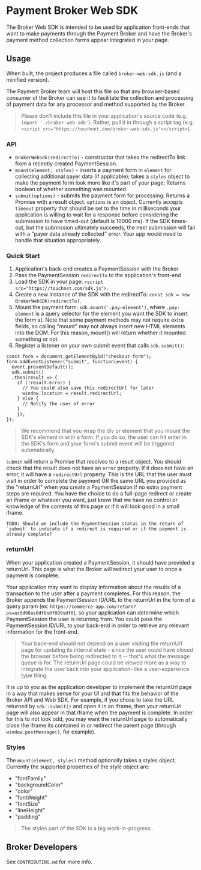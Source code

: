# Payment Broker Web SDK

The Broker Web SDK is intended to be used by application front-ends that want to make payments through
the Payment Broker and have the Broker's payment method collection forms appear integrated in your page.

## Usage

When built, the project produces a file called `broker-web-sdk.js` (and a minified version).

The Payment Broker team will host this file so that any browser-based consumer of the Broker can
use it to facilitate the collection and processing of payment data for any processor and method
supported by the Broker.

> Please don't include this file in your application's source code (e.g. `import './broker-web-sdk'`).
> Rather, pull it in through a script tag (e.g. `<script src="https://touchnet.com/broker-web-sdk.js"></script>`).

### API

- `BrokerWebSdk(redirectTo)` - constructor that takes the redirectTo link from a recently created PaymentSession.
- `mount(element, styles)` - inserts a payment form in `element` for collecting additional payer data (if applicable); takes a `styles` object to make the payment form look more like it's part of your page; Returns boolean of whether something was mounted.
- `submit(options)` - submits the payment form for processing. Returns a Promise with a result object. `options` is an object.
  Currently accepts `timeout` property that should be set to the time in milliseconds your application is willing to wait for a response before considering the submission to have timed-out (default is 10000 ms).
  If the SDK times-out, but the submission ultimately succeeds, the next submission will fail with a "payer data already collected" error. Your app would need to handle that situation appropriately.

### Quick Start

1. Application's back-end creates a PaymentSession with the Broker
2. Pass the PaymentSession `redirectTo` to the application's front-end
3. Load the SDK 
in your page: `<script src="https://touchnet.com/sdk.js">`.
4. Create a new instance of the SDK with the redirectTo: `const sdk = new BrokerWebSDK(redirectTo)`.
5. Mount the payment form: `sdk.mount('.pay-element')`, where `.pay-element` is a query selector
   for the element you want the SDK to insert the form at. Note that some payment methods may not
   require extra fields, so calling "mount" may not always insert new HTML elements into the DOM.
   For this reason, mount() will return whether it mounted something or not.
6. Register a listener on your own submit event that calls `sdk.submit()`:

```
const form = document.getElementById("checkout-form");
form.addEventListener("submit", function(event) {
  event.preventDefault();
  sdk.submit()
  .then(result => {
    if (!result.error) {
      // You could also save this redirectUrl for later
      window.location = result.redirectUrl;
    } else {
      // Notify the user of error
    }
    });
});
```

> We recommend that you wrap the div or element that you mount the SDK's element in with a form.
> If you do so, the user can hit enter in the SDK's form and your form's submit event will be
> triggered automatically.

`submit` will return a Promise that resolves to a result object.
You should check that the result does not have an `error` property.
If it does not have an error, it will have a `redirectUrl` property.
This is the URL that the user must visit in order to complete the payment OR
the same URL you provided as the "returnUrl" when you create a PaymentSession if no extra payment steps are required.
You have the choice to do a full-page redirect or create an iframe or whatever you want,
just know that we have no control or knowledge of the contents of this page or if it will look good in a small iframe.

    TODO: Should we include the PaymentSession status in the return of `submit` to indicate if a redirect is required or if the payment is already complete?

### returnUrl

When your application created a PaymentSession, it should have provided a returnUrl. This page is
what the Broker will redirect your user to once a payment is complete.

Your application may want to display information about the results of a transaction to the user after a payment completes.
For this reason, the Broker appends the PaymentSession ID/URL to the returnUrl in the form of a query param (ex: `https://commerce-app.com/return?ps=as0d98as0df8s0f809sdf8`),
so your application can determine which PaymentSession the user is returning from.
You could pass the PaymentSession ID/URL to your back-end in order to retrieve any relevant information for the front-end.

> Your back-end should not depend on a user visiting the returnUrl page for updating its internal
> state - since the user could have closed the browser before being redirected to it -- that's what
> the message queue is for.
> The returnUrl page could be viewed more as a way to integrate the user back into your application-
> like a user-experience type thing.

It is up to you as the application developer to implement the returnUrl page in a way that makes
sense for your UI and that fits the behavior of the Broker API and Web SDK.
For example, if you chose to take the URL returned by `sdk::submit()` and open it in an iframe,
then your returnUrl page will also appear in that iframe when the payment is complete.
In order for this to not look odd, you may want the returnUrl page to automatically close the iframe its contained in or redirect
the parent page (through `window.postMessage()`, for example).

### Styles

The `mount(element, styles)` method optionally takes a styles object.
Currently the supported properties of the style object are:

- "fontFamily"
- "backgroundColor"
- "color"
- "fontWeight"
- "fontSize"
- "lineHeight"
- "padding"

> The styles part of the SDK is a big work-in-progress..

## Broker Developers

See `CONTRIBUTING.md` for more info.
